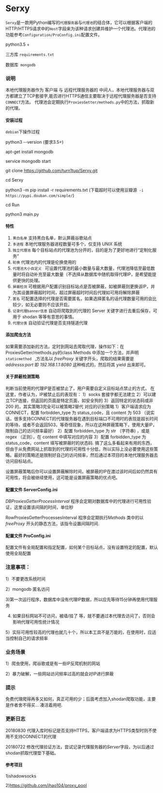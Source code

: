 # Serxy

`Serxy`是一款用Python编写的`代理服务器`与`代理池`的结合体，它可以根据客户端的HTTP/HTTPS请求中的`Host`字段来为该种请求创建并维护一个代理池。代理池的功能参考`Configuration/ProConfig.ini`配置文件。

python3.5 +  

三方库 `requirements.txt`

数据库` mongodb`

### 说明

本地代理服务器作为 客户端 与 远程代理服务器的 中间人，本地代理服务器与双方都建立了TCP套接字,能否进行HTTPS通信主要取决于远程代理服务器是否支持`CONNECT`方法。
代理池会定期执行`ProxiesGetter/methods.py`中的方法，抓取新的代理。

#### 安装过程

`debian`下操作过程

python3 --version (要求3.5+)

apt-get install mongodb

service mongodb start

git clone https://github.com/turn1tup/Serxy.git

cd Serxy

python3 -m pip install -r requirements.txt  (下载超时可以使用豆瓣源` -i https://pypi.douban.com/simple/`)

cd Run

python3 main.py

#### 特性

1. `黑白名单` 支持黑白名单，默认屏蔽谷歌站点
2. `多进程` 本地代理服务器进程数量可多个，仅支持 UNIX 系统
3. `独立代理池` 每个目标站点的代理池为分开的，目的是为了更好地进行“定制化服务”
4. `轮换` 代理池内的代理是伦换使用的
5. `代理池大小自定义 ` 可设置代理池的最小数量与最大数量，代理池降低至最低数量时将自动补充至最大数量（不选择从数据库中随机取得代理IP，是希望能提供更快的处理。
6. `屏蔽检测` 可根据用户配置识别目标站点是否被屏蔽，如被屏蔽则更换该IP，并为其设置屏蔽超时时间，超过屏蔽超时时间后代理如可用将解除屏蔽
7. `匿名` 可配置选择的代理是否需要匿名，如果选择匿名的话代理数量可用的会比较少，如无必要则不应该开启。
8. `记录代理banner信息` 自动将爬取到的代理的 Server 关键字进行去重后保存，可用于 shodan 等等有意思的事情。
9. `代理分类` 自动验证代理是否支持隧道代理

#### 添加爬虫方法

如果需要添加新的方法，定时到网站去爬取代理，操作如下：在ProxiesGetter/methods.py的class Methods 中添加一个方法，并声明`staticmethod ` ,方法名以 *freeProxy* 关键字开头，爬取的结果需要是 *addresss:port* 即 *192.168.1.1:8080* 这种格式的，然后将其 yield 出来即可。

#### 关于屏蔽检测策略

判断当前使用的代理IP是否被禁止了，用户需要自定义目标站点禁止的方式，
在这里，作者认为，IP被禁止后的表现有：
1）socks 套接字都无法建立
2）可以建立TCP连接，但返回的页面是特定页面，如安全狗的
3）返回特定的状态码或非200 的，其实策略3完全可以被策略2替代
对应的识别策略
1）客户端请求应为CONNECT，配置 forbidden_type 为 status_code，且 content 为 503 （说实话，很多支持CONNECT的代理服务器在遇到目标端口不可用时的表现是超长时间的等待，或者不会返回503，等奇怪现象，所以在这种屏蔽策略下，使用大量IP，限制自己的访问频率最好）
2）配置 forbidden_type 为 str （字符串) ，或是 regex （正则），在 content 中填写对应的内容
3）配置 forbidden_type 为 status_code，content 填写被屏蔽时的状态码.
搞了这么多看起来有用的东西，但由于从免费网站上抓取到的代理的可用性十分低，所以实际上没必要使用这些策略。最好的策略还是限制好自己的访问频率，然后通过本项目的本地代理服务器去访问目标站点。

设置屏蔽策略后你可以设置屏蔽解除时间，被屏蔽的IP在渡过该时间后如仍然具有可用性，将会被继续使用，这可能是设置屏蔽策略的优点吧。

#### 配置文件 ServerConfig.ini

*DBProxiesGetterProcessInterval* 程序会定期对数据库中的代理进行可用性验证，这里设置该间隔的时间，单位秒

RowProxiesGetterProcessesInterval 程序会定期执行*Methods* 类中的以 *freeProxy* 开头的静态方法，该指令设置间隔时间.

#### 配置文件 ProConfig.ini

配置文件有全局配置和指定配置，如何某个目标站点，没有设置特定的配置，默认使用全局配置

### 注意事项：

1）不要更改系统时间

2）mongodb 匿名访问

3)第一次运行程序，数据库中没有代理IP数据，所以应先等待15分钟再使用代理服务

4) 如果目标网站不可访问，被墙/挂了 等，就不要通过本代理去访问了，否则会影响代理可用性统计情况

5）实际可用性较高的代理也就几十个，所以本工具不是万能的，在使用时，应适当控制自己的请求频率

### 业务场景

1）爬虫使用，爬谷歌或是有一些IP反爬机制的网站

2）暴力破解，一些网站访问频率过高的就会对IP进行屏蔽


### 提示

免费代理爬得再多又如何，真正可用的少；后面考虑加入shodan爬取功能，主要是作者舍不得买... 凑活着用吧.


### 更新日志

20180830 代理入库时标记是否支持HTTPS，客户端请求为HTTPS类型时则不使用不支持CONNECT的代理

20180722 修改代理验证方法，尝试记录代理服务器的*Server*字段，为以后通过shodan抓取代理垫下基础。

#### 参考项目
1)shadowsocks

2)https://github.com/jhao104/proxy_pool